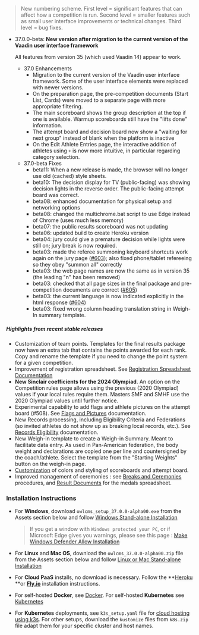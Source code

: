 > New numbering scheme.  First level = significant features that can affect how a competition is run.  Second level = smaller features such as small user interface improvements or technical changes.  Third level = bug fixes.

- 37.0.0-beta: **New version after migration to the current version of the Vaadin user interface framework**

  All features from version 35 (which used Vaadin 14) appear to work.

  - 37.0 Enhancements
    - Migration to the current version of the Vaadin user interface framework. Some of the user interface elements were replaced with newer versions.
    - On the preparation page, the pre-competition documents (Start List, Cards) were moved to a separate page with more appropriate filtering.
    - The main scoreboard shows the group description at the top if one is available. Warmup scoreboards still have the "lifts done" information.
    - The attempt board and decision board now show a "waiting for next group" instead of blank when the platform is inactive
    - On the Edit Athlete Entries page, the interactive addition of athletes using `+` is now more intuitive, in particular regarding category selection.
  - 37.0-beta Fixes
    - beta11: When a new release is made, the browser will no longer use old (cached) style sheets.
    - beta10: The decision display for TV (public-facing) was showing decision lights in the reverse order.  The public-facing attempt board was correct.
    - beta08: enhanced documentation for physical setup and networking options
    - beta08: changed the multichrome.bat script to use Edge instead of Chrome (uses much less memory)
    - beta07: the public results scoreboard was not updating
    - beta06: updated build to create Heroku version
    - beta04: jury could give a premature decision while lights were still on; jury break is now required.
    - beta03: made the referee summoning keyboard shortcuts work again on the jury page ([#603](https://github.com/jflamy/owlcms4/issues/603)); also fixed phone/tablet refereeing so they obey "summon all" correctly
    - beta03: the web page names are now the same as in version 35 (the leading "n" has been removed)
    - beta03: checked that all page sizes in the final package and pre-competition documents are correct ([#605](https://github.com/jflamy/owlcms4/issues/605))
    - beta03: the current language is now indicated explicitly in the html response ([#604](https://github.com/jflamy/owlcms4/issues/604))
    - beta03: fixed wrong column heading translation string in Weigh-In summary template.

##### Highlights from recent stable releases

- Customization of team points. Templates for the final results package now have an extra tab that contains the points awarded for each rank. Copy and rename the template if you need to change the point system for a given competition.
-  Improvement of registration spreadsheet.  See [Registration Spreadsheet Documentation](https://owlcms.github.io/owlcms4-prerelease/#/Registration)
- **New Sinclair coefficients for the 2024 Olympiad**.  An option on the Competition rules page allows using the previous (2020 Olympiad) values if your local rules require them.  Masters SMF and SMHF use the 2020 Olympiad values until further notice.
- Experimental capability to add flags and athlete pictures on the attempt board (#508).  See [Flags and Pictures](https://owlcms.github.io/owlcms4-prerelease/#/FlagsPicture) documentation.
- New Records processing, including Eligibility Criteria and Federations (so invited athletes do not show up as breaking local records, etc.). See [Records Eligibility](https://owlcms.github.io/owlcms4-prerelease/#/Records) documentation. 
- New Weigh-in template to create a Weigh-in Summary. Meant to facilitate data entry. As used in Pan-American federation, the body weight and declarations are copied one per line and countersigned by the coach/athlete. Select the template from the "Starting Weights" button on the weigh-in page.
- [Customization](https://owlcms.github.io/owlcms4-prerelease/#/UploadingLocalSettings) of colors and styling of scoreboards and attempt board. 
- Improved management of ceremonies : see [Breaks and Ceremonies](https://owlcms.github.io/owlcms4-prerelease/#/Breaks) procedures, and [Result Documents](https://owlcms.github.io/owlcms4-prerelease/#/Documents) for the medals spreadsheet.


### **Installation Instructions**

  - For **Windows**, download `owlcms_setup_37.0.0-alpha00.exe` from the Assets section below and follow [Windows Stand-alone Installation](https://owlcms.github.io/owlcms4-prerelease/#/LocalWindowsSetup)

    > If you get a window with `Windows protected your PC`, or if Microsoft Edge gives you warnings, please see this page : [Make Windows Defender Allow Installation](https://owlcms.github.io/owlcms4-prerelease/#/DefenderOff)

  - For **Linux** and **Mac OS**, download the `owlcms_37.0.0-alpha00.zip` file from the Assets section below and follow [Linux or Mac Stand-alone Installation](https://owlcms.github.io/owlcms4-prerelease/#/LocalLinuxMacSetup)

  - For **Cloud PaaS** installs, no download is necessary. Follow the **[Heroku](Heroku) **or **[Fly.io](Fly)** installation instructions.

  - For self-hosted **Docker**, see [Docker](https://owlcms.github.io/owlcms4-prerelease/#/LocalWindowsSetup). For self-hosted **Kubernetes** see [Kubernetes]()

  - For **Kubernetes** deployments, see `k3s_setup.yaml` file for [cloud hosting using k3s](https://owlcms.github.io/owlcms4-prerelease/#/DigitalOcean). For other setups, download the `kustomize` files from `k8s.zip` file adapt them for your specific cluster and host names. 
